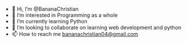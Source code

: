 - 👋 Hi, I’m @BananaChristian
- 👀 I’m interested in Programming as a whole
- 🌱 I’m currently learning Python 
- 💞️ I’m looking to collaborate on learning web development and python
- 📫 How to reach me bananachristian04@gmail.com

<!---
BananaChristian/BananaChristian is a ✨ special ✨ repository because its `README.md` (this file) appears on your GitHub profile.
You can click the Preview link to take a look at your changes.
--->
